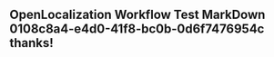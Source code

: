 <properties
ms.topic="hero-topic"
ms.test1="hero-topic"
ms.test2="test"/>


## OpenLocalization Workflow Test MarkDown 0108c8a4-e4d0-41f8-bc0b-0d6f7476954c thanks!



<!--HONumber=Sep16_HO1-->


